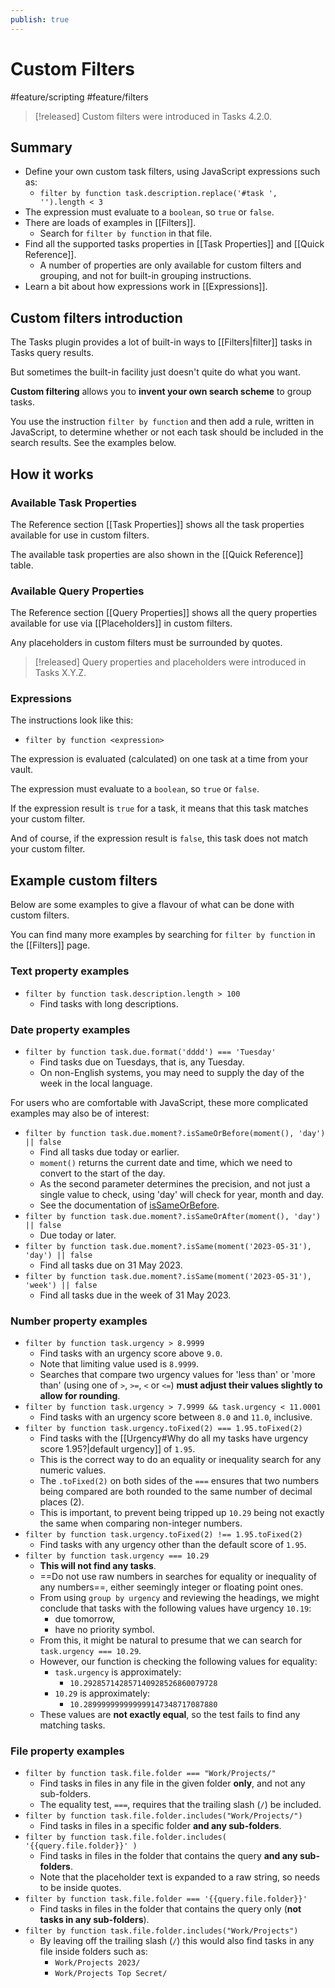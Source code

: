 ```yaml
---
publish: true
---
```


# Custom Filters

<span class="related-pages">#feature/scripting #feature/filters</span>

> [!released]
> Custom filters were introduced in Tasks 4.2.0.

## Summary

- Define your own custom task filters, using JavaScript expressions such as:
  - `filter by function task.description.replace('#task ', '').length < 3`
- The expression must evaluate to a `boolean`, so `true` or `false`.
- There are loads of examples in [[Filters]].
  - Search for `filter by function` in that file.
- Find all the supported tasks properties in [[Task Properties]] and [[Quick Reference]].
  - A number of properties are only available for custom filters and grouping, and not for built-in grouping instructions.
- Learn a bit about how expressions work in [[Expressions]].

## Custom filters introduction

The Tasks plugin provides a lot of built-in ways to [[Filters|filter]] tasks in Tasks query results.

But sometimes the built-in facility just doesn't quite do what you want.

**Custom filtering** allows you to **invent your own search scheme** to group tasks.

You use the instruction `filter by function` and then add a rule, written in JavaScript, to determine whether or not each task should be included in the search results. See the examples below.

## How it works

### Available Task Properties

The Reference section [[Task Properties]] shows all the task properties available for use in custom filters.

The available task properties are also shown in the [[Quick Reference]] table.

### Available Query Properties

The Reference section [[Query Properties]] shows all the query properties available for use via [[Placeholders]] in custom filters.

Any placeholders in custom filters must be surrounded by quotes.

> [!released]
> Query properties and placeholders were introduced in Tasks X.Y.Z.

### Expressions

The instructions look like this:

- `filter by function <expression>`

The expression is evaluated (calculated) on one task at a time from your vault.

The expression must evaluate to a `boolean`, so `true` or `false`.

If the expression result is `true` for a task, it means that this task matches your custom filter.

And of course, if the expression result is `false`, this task does not match your custom filter.

## Example custom filters

Below are some examples to give a flavour of what can be done with custom filters.

You can find many more examples by searching for `filter by function` in the [[Filters]] page.

### Text property examples

<!-- placeholder to force blank line before included text --><!-- include: CustomFilteringExamples.test.other_properties_task.description_docs.approved.md -->

- ```filter by function task.description.length > 100```
  - Find tasks with long descriptions.

<!-- placeholder to force blank line after included text --><!-- endInclude -->

### Date property examples

<!-- placeholder to force blank line before included text --><!-- include: CustomFilteringExamples.test.dates_task.due_docs.approved.md -->

- ```filter by function task.due.format('dddd') === 'Tuesday'```
  - Find tasks due on Tuesdays, that is, any Tuesday.
  - On non-English systems, you may need to supply the day of the week in the local language.

<!-- placeholder to force blank line after included text --><!-- endInclude -->

For users who are comfortable with JavaScript, these more complicated examples may also be of interest:

<!-- placeholder to force blank line before included text --><!-- include: CustomFilteringExamples.test.dates_task.due.advanced_docs.approved.md -->

- ```filter by function task.due.moment?.isSameOrBefore(moment(), 'day') || false```
  - Find all tasks due today or earlier.
  - `moment()` returns the current date and time, which we need to convert to the start of the day.
  - As the second parameter determines the precision, and not just a single value to check, using 'day' will check for year, month and day.
  - See the documentation of [isSameOrBefore](https://momentjscom.readthedocs.io/en/latest/moment/05-query/04-is-same-or-before/).
- ```filter by function task.due.moment?.isSameOrAfter(moment(), 'day') || false```
  - Due today or later.
- ```filter by function task.due.moment?.isSame(moment('2023-05-31'), 'day') || false```
  - Find all tasks due on 31 May 2023.
- ```filter by function task.due.moment?.isSame(moment('2023-05-31'), 'week') || false```
  - Find all tasks due in the week of 31 May 2023.

<!-- placeholder to force blank line after included text --><!-- endInclude -->

### Number property examples

<!-- placeholder to force blank line before included text --><!-- include: CustomFilteringExamples.test.other_properties_task.urgency_docs.approved.md -->

- ```filter by function task.urgency > 8.9999```
  - Find tasks with an urgency score above `9.0`.
  - Note that limiting value used is `8.9999`.
  - Searches that compare two urgency values for 'less than' or 'more than' (using one of `>`, `>=`, `<` or `<=`) **must adjust their values slightly to allow for rounding**.
- ```filter by function task.urgency > 7.9999 && task.urgency < 11.0001```
  - Find tasks with an urgency score between `8.0` and `11.0`, inclusive.
- ```filter by function task.urgency.toFixed(2) === 1.95.toFixed(2)```
  - Find tasks with the [[Urgency#Why do all my tasks have urgency score 1.95?|default urgency]] of `1.95`.
  - This is the correct way to do an equality or inequality search for any numeric values.
  - The `.toFixed(2)` on both sides of the `===` ensures that two numbers being compared are both rounded to the same number of decimal places (2).
  - This is important, to prevent being tripped up `10.29` being not exactly the same when comparing non-integer numbers.
- ```filter by function task.urgency.toFixed(2) !== 1.95.toFixed(2)```
  - Find tasks with any urgency other than the default score of `1.95`.
- ```filter by function task.urgency === 10.29```
  - **This will not find any tasks**.
  - ==Do not use raw numbers in searches for equality or inequality of any numbers==, either seemingly integer or floating point ones.
  - From using `group by urgency` and reviewing the headings, we might conclude that tasks with the following values have urgency `10.19`:
    - due tomorrow,
    - have no priority symbol.
  - From this, it might be natural to presume that we can search for `task.urgency === 10.29`.
  - However, our function is checking the following values for equality:
    - `task.urgency` is approximately:
      - `10.292857142857140928526860079728`
    - `10.29` is approximately:
      - `10.289999999999999147348717087880`
  - These values are **not exactly equal**, so the test fails to find any matching tasks.

<!-- placeholder to force blank line after included text --><!-- endInclude -->

### File property examples

<!-- placeholder to force blank line before included text --><!-- include: CustomFilteringExamples.test.file_properties_task.file.folder_docs.approved.md -->

- ```filter by function task.file.folder === "Work/Projects/"```
  - Find tasks in files in any file in the given folder **only**, and not any sub-folders.
  - The equality test, `===`, requires that the trailing slash (`/`) be included.
- ```filter by function task.file.folder.includes("Work/Projects/")```
  - Find tasks in files in a specific folder **and any sub-folders**.
- ```filter by function task.file.folder.includes( '{{query.file.folder}}' )```
  - Find tasks in files in the folder that contains the query **and any sub-folders**.
  - Note that the placeholder text is expanded to a raw string, so needs to be inside quotes.
- ```filter by function task.file.folder === '{{query.file.folder}}'```
  - Find tasks in files in the folder that contains the query only (**not tasks in any sub-folders**).
- ```filter by function task.file.folder.includes("Work/Projects")```
  - By leaving off the trailing slash (`/`) this would also find tasks in any file inside folders such as:
    - `Work/Projects 2023/`
    - `Work/Projects Top Secret/`

<!-- placeholder to force blank line after included text --><!-- endInclude -->
